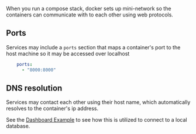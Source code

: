 

When you run a compose stack, docker sets up mini-network so the containers can communicate with to each other using web protocols.

## Ports

Services may include a `ports` section that maps a container's port to the host machine so it may be accessed over localhost

```yaml
    ports:
      - "8000:8000"
```

## DNS resolution

Services may contact each other using their host name, which automatically resolves to the container's ip address.

See the [Dashboard Example](dashboard.md#connecting-to-the-database) to see how this is utilized to connect to a local database.
